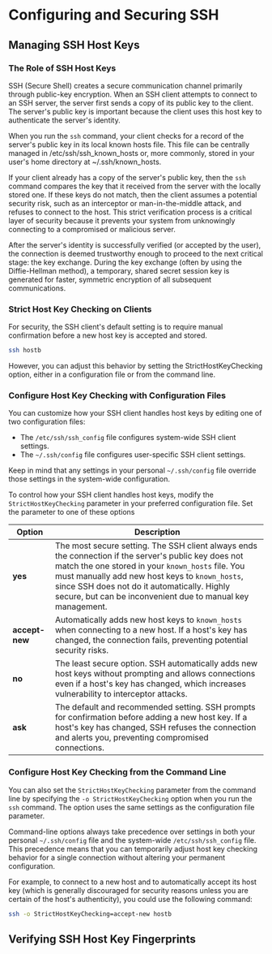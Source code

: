# Configuring and Securing SSH

## Managing SSH Host Keys

### The Role of SSH Host Keys

SSH (Secure Shell) creates a secure communication channel primarily through public-key encryption. When an SSH client attempts to connect to an SSH server, the server first sends a copy of its public key to the client. The server's public key is important because the client uses this host key to authenticate the server's identity.

When you run the `ssh` command, your client checks for a record of the server's public key in its local known hosts file. This file can be centrally managed in /etc/ssh/ssh_known_hosts or, more commonly, stored in your user's home directory at ~/.ssh/known_hosts.

If your client already has a copy of the server's public key, then the `ssh` command compares the key that it received from the server with the locally stored one. If these keys do not match, then the client assumes a potential security risk, such as an interceptor or man-in-the-middle attack, and refuses to connect to the host. This strict verification process is a critical layer of security because it prevents your system from unknowingly connecting to a compromised or malicious server.

After the server's identity is successfully verified (or accepted by the user), the connection is deemed trustworthy enough to proceed to the next critical stage: the key exchange. During the key exchange (often by using the Diffie-Hellman method), a temporary, shared secret session key is generated for faster, symmetric encryption of all subsequent communications.

### Strict Host Key Checking on Clients

For security, the SSH client's default setting is to require manual confirmation before a new host key is accepted and stored.

```bash
ssh hostb
```

However, you can adjust this behavior by setting the StrictHostKeyChecking option, either in a configuration file or from the command line.

### Configure Host Key Checking with Configuration Files

You can customize how your SSH client handles host keys by editing one of two configuration files:

- The `/etc/ssh/ssh_config` file configures system-wide SSH client settings.
- The `~/.ssh/config` file configures user-specific SSH client settings.

Keep in mind that any settings in your personal `~/.ssh/config` file override those settings in the system-wide configuration.

To control how your SSH client handles host keys, modify the `StrictHostKeyChecking` parameter in your preferred configuration file. Set the parameter to one of these options

| Option      | Description |
|-------------|-------------|
| **yes**     | The most secure setting. The SSH client always ends the connection if the server's public key does not match the one stored in your `known_hosts` file. You must manually add new host keys to `known_hosts`, since SSH does not do it automatically. Highly secure, but can be inconvenient due to manual key management. |
| **accept-new** | Automatically adds new host keys to `known_hosts` when connecting to a new host. If a host's key has changed, the connection fails, preventing potential security risks. |
| **no**      | The least secure option. SSH automatically adds new host keys without prompting and allows connections even if a host's key has changed, which increases vulnerability to interceptor attacks. |
| **ask**     | The default and recommended setting. SSH prompts for confirmation before adding a new host key. If a host's key has changed, SSH refuses the connection and alerts you, preventing compromised connections. |


### Configure Host Key Checking from the Command Line

You can also set the `StrictHostKeyChecking` parameter from the command line by specifying the `-o StrictHostKeyChecking` option when you run the `ssh` command. The option uses the same settings as the configuration file parameter.

Command-line options always take precedence over settings in both your personal `~/.ssh/config` file and the system-wide `/etc/ssh/ssh_config` file. This precedence means that you can temporarily adjust host key checking behavior for a single connection without altering your permanent configuration.

For example, to connect to a new host and to automatically accept its host key (which is generally discouraged for security reasons unless you are certain of the host's authenticity), you could use the following command:

```bash
ssh -o StrictHostKeyChecking=accept-new hostb
```

## Verifying SSH Host Key Fingerprints

